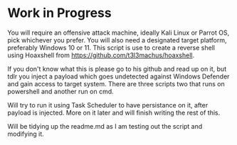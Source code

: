 <h1> Work in Progress</h1>

You will require an offensive attack machine, ideally Kali Linux or Parrot OS, pick whichever you prefer. You will also need a designated target platform, preferably Windows 10 or 11.
This script is use to create a reverse shell using Hoaxshell from https://github.com/t3l3machus/hoaxshell.

If you don't know what this is please go to his github and read up on it, but tdlr you inject a payload which goes undetected against Windows Defender and gain access to target system. 
There are three scripts two that runs on powershell and another run on cmd.

Will try to run it using Task Scheduler to have persistance on it, after payload is injected. More on it later and will finish writing the rest of this. 


Will be tidying up the readme.md as I am testing out the script and modifying it. 

